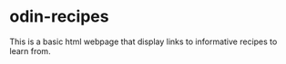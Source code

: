 # odin-recipes
This is a basic html webpage that display links to informative recipes to learn from.